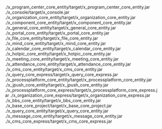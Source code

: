 ./x_program_center_core_entity/target/x_program_center_core_entity.jar
./x_console/target/x_console.jar
./x_organization_core_entity/target/x_organization_core_entity.jar
./x_component_core_entity/target/x_component_core_entity.jar
./x_general_core_entity/target/x_general_core_entity.jar
./x_portal_core_entity/target/x_portal_core_entity.jar
./x_file_core_entity/target/x_file_core_entity.jar
./x_mind_core_entity/target/x_mind_core_entity.jar
./x_calendar_core_entity/target/x_calendar_core_entity.jar
./x_hotpic_core_entity/target/x_hotpic_core_entity.jar
./x_meeting_core_entity/target/x_meeting_core_entity.jar
./x_attendance_core_entity/target/x_attendance_core_entity.jar
./x_cms_core_entity/target/x_cms_core_entity.jar
./x_query_core_express/target/x_query_core_express.jar
./x_processplatform_core_entity/target/x_processplatform_core_entity.jar
./x_jpush_core_entity/target/x_jpush_core_entity.jar
./x_processplatform_core_express/target/x_processplatform_core_express.jar
./x_organization_core_express/target/x_organization_core_express.jar
./x_bbs_core_entity/target/x_bbs_core_entity.jar
./x_base_core_project/target/x_base_core_project.jar
./x_query_core_entity/target/x_query_core_entity.jar
./x_message_core_entity/target/x_message_core_entity.jar
./x_cms_core_express/target/x_cms_core_express.jar